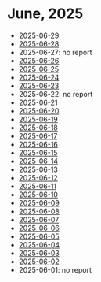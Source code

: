 # June, 2025

* [2025-06-29](29)
* [2025-06-28](28)
* 2025-06-27: no report
* [2025-06-26](26)
* [2025-06-25](25)
* [2025-06-24](24)
* [2025-06-23](23)
* 2025-06-22: no report
* [2025-06-21](21)
* [2025-06-20](20)
* [2025-06-19](19)
* [2025-06-18](18)
* [2025-06-17](17)
* [2025-06-16](16)
* [2025-06-15](15)
* [2025-06-14](14)
* [2025-06-13](13)
* [2025-06-12](12)
* [2025-06-11](11)
* [2025-06-10](10)
* [2025-06-09](09)
* [2025-06-08](08)
* [2025-06-07](07)
* [2025-06-06](06)
* [2025-06-05](05)
* [2025-06-04](04)
* [2025-06-03](03)
* [2025-06-02](02)
* 2025-06-01: no report
